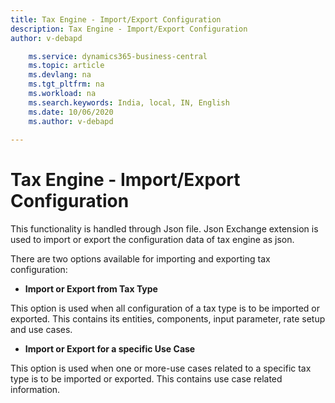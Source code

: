 ```yaml
---
title: Tax Engine - Import/Export Configuration
description: Tax Engine - Import/Export Configuration
author: v-debapd

    ms.service: dynamics365-business-central
    ms.topic: article
    ms.devlang: na
    ms.tgt_pltfrm: na
    ms.workload: na
    ms.search.keywords: India, local, IN, English
    ms.date: 10/06/2020
    ms.author: v-debapd
   
---
```

# Tax Engine - Import/Export Configuration

This functionality is handled through Json file. Json Exchange extension is used to import or export the configuration data of tax engine as json.

There are two options available for importing and exporting tax configuration:

- **Import or Export from Tax Type**

This option is used when all configuration of a tax type is to be imported or exported. This contains its entities, components, input parameter, rate setup and use cases.

- **Import or Export for a specific Use Case**

This option is used when one or more-use cases related to a specific tax type is to be imported or exported. This contains use case related information.












































